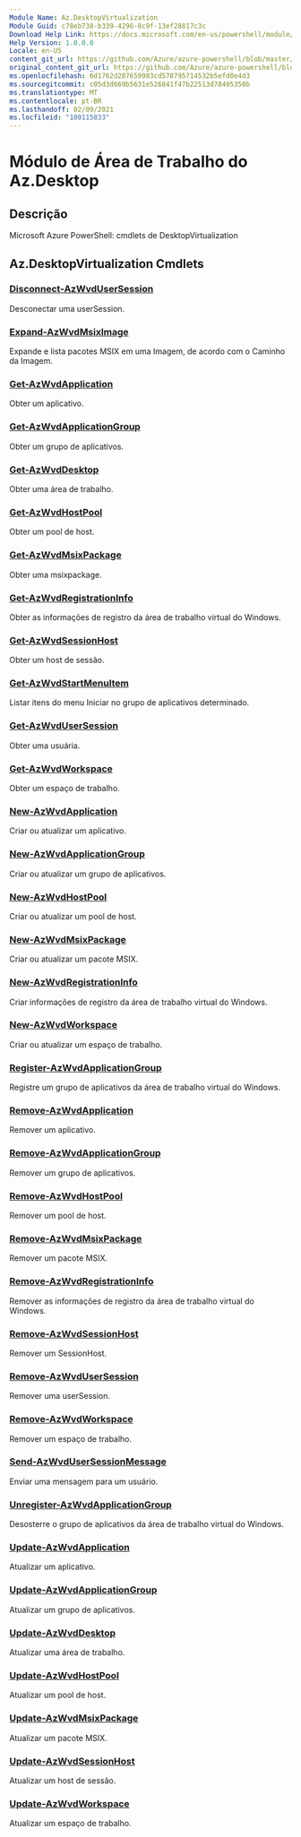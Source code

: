 ```yaml
---
Module Name: Az.DesktopVirtualization
Module Guid: c78eb738-b339-4296-8c9f-13ef28817c3c
Download Help Link: https://docs.microsoft.com/en-us/powershell/module/az.desktopvirtualization
Help Version: 1.0.0.0
Locale: en-US
content_git_url: https://github.com/Azure/azure-powershell/blob/master/src/DesktopVirtualization/help/Az.DesktopVirtualization.md
original_content_git_url: https://github.com/Azure/azure-powershell/blob/master/src/DesktopVirtualization/help/Az.DesktopVirtualization.md
ms.openlocfilehash: 6d1762d287659983cd578795714532b5efd0e4d3
ms.sourcegitcommit: c05d3d669b5631e526841f47b22513d78495350b
ms.translationtype: MT
ms.contentlocale: pt-BR
ms.lasthandoff: 02/09/2021
ms.locfileid: "100115833"
---
```

# Módulo de Área de Trabalho do Az.Desktop
## Descrição
Microsoft Azure PowerShell: cmdlets de DesktopVirtualization

## Az.DesktopVirtualization Cmdlets
### [Disconnect-AzWvdUserSession](Disconnect-AzWvdUserSession.md)
Desconectar uma userSession.

### [Expand-AzWvdMsixImage](Expand-AzWvdMsixImage.md)
Expande e lista pacotes MSIX em uma Imagem, de acordo com o Caminho da Imagem.

### [Get-AzWvdApplication](Get-AzWvdApplication.md)
Obter um aplicativo.

### [Get-AzWvdApplicationGroup](Get-AzWvdApplicationGroup.md)
Obter um grupo de aplicativos.

### [Get-AzWvdDesktop](Get-AzWvdDesktop.md)
Obter uma área de trabalho.

### [Get-AzWvdHostPool](Get-AzWvdHostPool.md)
Obter um pool de host.

### [Get-AzWvdMsixPackage](Get-AzWvdMsixPackage.md)
Obter uma msixpackage.

### [Get-AzWvdRegistrationInfo](Get-AzWvdRegistrationInfo.md)
Obter as informações de registro da área de trabalho virtual do Windows.

### [Get-AzWvdSessionHost](Get-AzWvdSessionHost.md)
Obter um host de sessão.

### [Get-AzWvdStartMenuItem](Get-AzWvdStartMenuItem.md)
Listar itens do menu Iniciar no grupo de aplicativos determinado.

### [Get-AzWvdUserSession](Get-AzWvdUserSession.md)
Obter uma usuária.

### [Get-AzWvdWorkspace](Get-AzWvdWorkspace.md)
Obter um espaço de trabalho.

### [New-AzWvdApplication](New-AzWvdApplication.md)
Criar ou atualizar um aplicativo.

### [New-AzWvdApplicationGroup](New-AzWvdApplicationGroup.md)
Criar ou atualizar um grupo de aplicativos.

### [New-AzWvdHostPool](New-AzWvdHostPool.md)
Criar ou atualizar um pool de host.

### [New-AzWvdMsixPackage](New-AzWvdMsixPackage.md)
Criar ou atualizar um pacote MSIX.

### [New-AzWvdRegistrationInfo](New-AzWvdRegistrationInfo.md)
Criar informações de registro da área de trabalho virtual do Windows.

### [New-AzWvdWorkspace](New-AzWvdWorkspace.md)
Criar ou atualizar um espaço de trabalho.

### [Register-AzWvdApplicationGroup](Register-AzWvdApplicationGroup.md)
Registre um grupo de aplicativos da área de trabalho virtual do Windows.

### [Remove-AzWvdApplication](Remove-AzWvdApplication.md)
Remover um aplicativo.

### [Remove-AzWvdApplicationGroup](Remove-AzWvdApplicationGroup.md)
Remover um grupo de aplicativos.

### [Remove-AzWvdHostPool](Remove-AzWvdHostPool.md)
Remover um pool de host.

### [Remove-AzWvdMsixPackage](Remove-AzWvdMsixPackage.md)
Remover um pacote MSIX.

### [Remove-AzWvdRegistrationInfo](Remove-AzWvdRegistrationInfo.md)
Remover as informações de registro da área de trabalho virtual do Windows.

### [Remove-AzWvdSessionHost](Remove-AzWvdSessionHost.md)
Remover um SessionHost.

### [Remove-AzWvdUserSession](Remove-AzWvdUserSession.md)
Remover uma userSession.

### [Remove-AzWvdWorkspace](Remove-AzWvdWorkspace.md)
Remover um espaço de trabalho.

### [Send-AzWvdUserSessionMessage](Send-AzWvdUserSessionMessage.md)
Enviar uma mensagem para um usuário.

### [Unregister-AzWvdApplicationGroup](Unregister-AzWvdApplicationGroup.md)
Desosterre o grupo de aplicativos da área de trabalho virtual do Windows.

### [Update-AzWvdApplication](Update-AzWvdApplication.md)
Atualizar um aplicativo.

### [Update-AzWvdApplicationGroup](Update-AzWvdApplicationGroup.md)
Atualizar um grupo de aplicativos.

### [Update-AzWvdDesktop](Update-AzWvdDesktop.md)
Atualizar uma área de trabalho.

### [Update-AzWvdHostPool](Update-AzWvdHostPool.md)
Atualizar um pool de host.

### [Update-AzWvdMsixPackage](Update-AzWvdMsixPackage.md)
Atualizar um pacote MSIX.

### [Update-AzWvdSessionHost](Update-AzWvdSessionHost.md)
Atualizar um host de sessão.

### [Update-AzWvdWorkspace](Update-AzWvdWorkspace.md)
Atualizar um espaço de trabalho.

